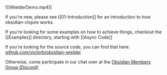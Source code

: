 ![[WielderDemo.mp4]]

If you're new, please see [[01-Introduction]] for an introduction to how obsidian-clojure works.

If you're looking for some examples on how to achieve things, checkout the [[Examples]] directory, starting with [[Async Code]]

If you're looking for the source code, you can find that here: [github.com/victorb/obsidian-wielder](https://github.com/victor/obsidian-wielder)

Otherwise, come participate in our chat over at the [Obsidian Members Group (Discord)](https://discord.gg/veuWUTm)